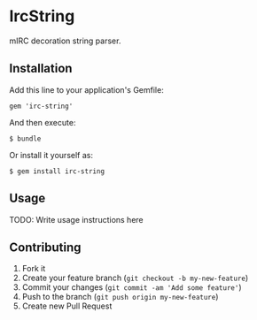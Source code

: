 # IrcString

mIRC decoration string parser.

## Installation

Add this line to your application's Gemfile:

    gem 'irc-string'

And then execute:

    $ bundle

Or install it yourself as:

    $ gem install irc-string

## Usage

TODO: Write usage instructions here

## Contributing

1. Fork it
2. Create your feature branch (`git checkout -b my-new-feature`)
3. Commit your changes (`git commit -am 'Add some feature'`)
4. Push to the branch (`git push origin my-new-feature`)
5. Create new Pull Request
